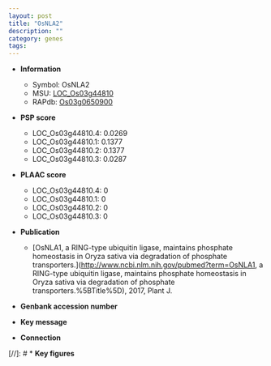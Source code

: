 ```yaml
---
layout: post
title: "OsNLA2"
description: ""
category: genes
tags: 
---
```


* **Information**  
    + Symbol: OsNLA2  
    + MSU: [LOC_Os03g44810](http://rice.plantbiology.msu.edu/cgi-bin/ORF_infopage.cgi?orf=LOC_Os03g44810)  
    + RAPdb: [Os03g0650900](http://rapdb.dna.affrc.go.jp/viewer/gbrowse_details/irgsp1?name=Os03g0650900)  

* **PSP score**  
    + LOC_Os03g44810.4: 0.0269 
    + LOC_Os03g44810.1: 0.1377 
    + LOC_Os03g44810.2: 0.1377 
    + LOC_Os03g44810.3: 0.0287 

* **PLAAC score**  
    + LOC_Os03g44810.4: 0 
    + LOC_Os03g44810.1: 0 
    + LOC_Os03g44810.2: 0 
    + LOC_Os03g44810.3: 0 

* **Publication**  
    + [OsNLA1, a RING-type ubiquitin ligase, maintains phosphate homeostasis in Oryza sativa via degradation of phosphate transporters.](http://www.ncbi.nlm.nih.gov/pubmed?term=OsNLA1, a RING-type ubiquitin ligase, maintains phosphate homeostasis in Oryza sativa via degradation of phosphate transporters.%5BTitle%5D), 2017, Plant J.

* **Genbank accession number**  

* **Key message**  

* **Connection**  

[//]: # * **Key figures**  


